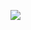 ![](https://www.nta.go.jp/tmp/1e2b1ff8-631a-41ff-9c17-84ee2c231c6d/images/c26442e5d49086ae8640db4d60114ed12b91f42be5a39cf93ff843cac0fc7467.jpg)